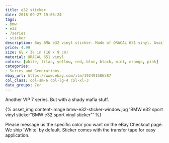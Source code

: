 ```yaml
---
title: e32 sticker
date: 2018-09-27 15:03:24
tags:
- bmw
- e32
- 7series
- sticker
description: Buy BMW e32 vinyl sticker. Made of ORACAL 651 vinyl. Available in different colors.
price: 4.99
size: 6¼ × 3½ in (16 × 9 cm)
material: ORACAL 651 vinyl
colors: [white, lilac, yellow, red, blue, black, mint, orange, pink]
categories:
- Series and Generations
ebay_url: https://www.ebay.com/itm/192491586587
col_class: col-sm-6 col-lg-4 col-xl-3
data_groups: 7er
---
```


Another VIP 7 series. But with a shady mafia stuff.

<!-- more -->
{% asset_img content-image bmw-e32-sticker-window.jpg 'BMW e32 sport vinyl sticker"BMW e32 sport vinyl sticker"' %}

Please message us the specific color you want on the eBay Checkout page. We ship 'White' by default. Sticker comes with the transfer tape for easy application.
